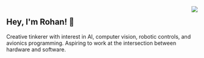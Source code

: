 <a href="#">
<img align="right" src="https://github-readme-streak-stats.herokuapp.com?user=Rohan-Bansal&theme=dark&hide_border=true">
</a>

## Hey, I'm Rohan! 👋

Creative tinkerer with interest in AI, computer vision, robotic controls, and avionics programming. Aspiring to work at the intersection between hardware and software.
